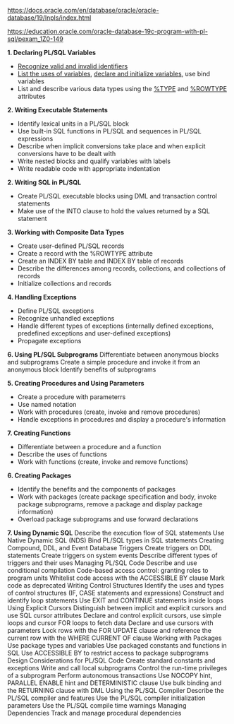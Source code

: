 https://docs.oracle.com/en/database/oracle/oracle-database/19/lnpls/index.html

https://education.oracle.com/oracle-database-19c-program-with-pl-sql/pexam_1Z0-149

 **1. Declaring PL/SQL Variables**
 * [Recognize valid and invalid identifiers](https://github.com/MarinaArh/Oracle_cheat_sheets/blob/master/1Z0-149/identifiers.sql)
 * [List the uses of variables](https://github.com/MarinaArh/Oracle_cheat_sheets/blob/master/1Z0-149/WhereIsVariablesUsed.sql), [declare and initialize variables](), use bind variables
 * List and describe various data types using the [%TYPE](https://github.com/MarinaArh/Oracle_cheat_sheets/blob/master/1Z0-149/TypeAttribute.sql) and [%ROWTYPE](https://github.com/MarinaArh/Oracle_cheat_sheets/blob/master/1Z0-149/RowtypeAttribute.sql) attributes

 **2. Writing Executable Statements**
 * Identify lexical units in a PL/SQL block
 * Use built-in SQL functions in PL/SQL and sequences in PL/SQL expressions
 * Describe when implicit conversions take place and when explicit conversions have to be dealt with
 * Write nested blocks and qualify variables with labels
 * Write readable code with appropriate indentation

 **2. Writing SQL in PL/SQL**
* Create PL/SQL executable blocks using DML and transaction control statements
* Make use of the INTO clause to hold the values returned by a SQL statement

 **3. Working with Composite Data Types**
* Create user-defined PL/SQL records
* Create a record with the %ROWTYPE attribute
* Create an INDEX BY table and INDEX BY table of records
* Describe the differences among records, collections, and collections of records
* Initialize collections and records

 **4. Handling Exceptions**
* Define PL/SQL exceptions
* Recognize unhandled exceptions
* Handle different types of exceptions (internally defined exceptions, predefined exceptions and user-defined exceptions)
* Propagate exceptions

 **6. Using PL/SQL Subprograms**
Differentiate between anonymous blocks and subprograms
Create a simple procedure and invoke it from an anonymous block
Identify benefits of subprograms

 **5. Creating Procedures and Using Parameters**
* Create a procedure with parameterrs
* Use named notation
* Work with procedures (create, invoke and remove procedures)
* Handle exceptions in procedures and display a procedure's information

 **7. Creating Functions**
* Differentiate between a procedure and a function
* Describe the uses of functions
* Work with functions (create, invoke and remove functions)

 **6. Creating Packages**
* Identify the benefits and the components of packages
* Work with packages (create package specification and body, invoke package subprograms, remove a package and display package information)
* Overload package subprograms and use forward declarations

 **7. Using Dynamic SQL**
Describe the execution flow of SQL statements
Use Native Dynamic SQL (NDS)
Bind PL/SQL types in SQL statements
Creating Compound, DDL, and Event Database Triggers
Create triggers on DDL statements
Create triggers on system events
Describe different types of triggers and their uses
Managing PL/SQL Code
Describe and use conditional compilation
Code-based access control: granting roles to program units
Whitelist code access with the ACCESSIBLE BY clause
Mark code as deprecated
Writing Control Structures
Identify the uses and types of control structures (IF, CASE statements and expressions)
Construct and identify loop statements
Use EXIT and CONTINUE statements inside loops
Using Explicit Cursors
Distinguish between implicit and explicit cursors and use SQL cursor attributes
Declare and control explicit cursors, use simple loops and cursor FOR loops to fetch data
Declare and use cursors with parameters
Lock rows with the FOR UPDATE clause and reference the current row with the WHERE CURRENT OF clause
Working with Packages
Use package types and variables
Use packaged constants and functions in SQL
Use ACCESSIBLE BY to restrict access to package subprograms
Design Considerations for PL/SQL Code
Create standard constants and exceptions
Write and call local subprograms
Control the run-time privileges of a subprogram
Perform autonomous transactions
Use NOCOPY hint, PARALLEL ENABLE hint and DETERMINISTIC clause
Use bulk binding and the RETURNING clause with DML
Using the PL/SQL Compiler
Describe the PL/SQL compiler and features
Use the PL/SQL compiler initialization parameters
Use the PL/SQL compile time warnings
Managing Dependencies
Track and manage procedural dependencies
